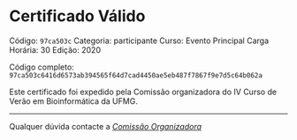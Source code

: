 # Certificado Válido

Código: `97ca503c`
Categoria: participante
Curso: Evento Principal
Carga Horária: 30
Edição: 2020


Código completo: `97ca503c6416d6573ab394565f64d7cad4450ae5eb487f7867f9e7d5c64b062a`


Este certificado foi expedido pela Comissão organizadora do IV Curso de Verão em Bioinformática da UFMG.

----

Qualquer dúvida contacte a [_Comissão Organizadora_](<mailto:cursobioinfoufmg@gmail.com$subject=[Certificados]>)

